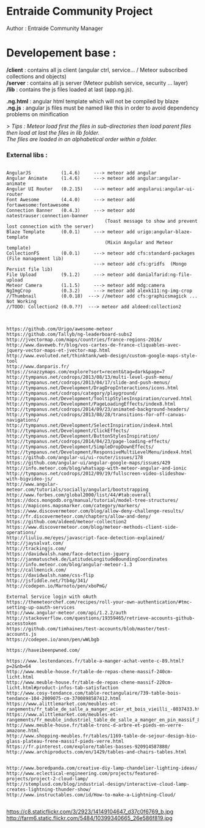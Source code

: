# Entraide Community Project

Author : Entraide Community Manager

# Developement base :

**/client** : contains all js client (angular ctrl, service... / Meteor subscribed collections and objects)<br>
**/server** : contains all js server (Meteor publish service, security ... layer)<br>
**/lib**    : contains the js files loaded at last (app.ng.js).<br>

**.ng.html** : angular html template which will not be compiled by blaze <br>
**.ng.js**   : angular js files must be named like this in order to avoid dependency problems on minification


<em>
> Tips : Meteor load first the files in sub-directories then load parent files then load at last the files in lib folder. <br>
The files are loaded in an alphabetical order within a folder.
</em>


### External libs :
<pre>
<code>
AngularJS           (1.4.6)     ---> meteor add angular
Angular Animate     (1.4.6)     ---> meteor add angular:angular-animate
Angular UI Router   (0.2.15)    ---> meteor add angularui:angular-ui-router
Font Awesome        (4.4.0)     ---> meteor add fortawesome:fontawesome
Connection Banner   (0.4.3)     ---> meteor add natestrauser:connection-banner      
                                    (Toast message to show and prevent lost connection with the server)
Blaze Template      (0.0.1)  	---> meteor add urigo:angular-blaze-template       
                                    (Mixin Angular and Meteor template)
CollectionFS        (0.0.1)  	---> meteor add cfs:standard-packages  (File management lib)
                            	---> meteor add cfs:gridfs  (Mongo Persist file lib)
File Upload         (9.1.2)  	---> meteor add danialfarid:ng-file-upload
Meteor Camera       (1.1.5)  	---> meteor add mdg:camera
NgImgCrop           (0.3.2)  	---> meteor add alexk111:ng-img-crop
//Thumbnail         (0.0.18)  ---> //meteor add cfs:graphicsmagick ... Not Working
//TODO: Collection2 (0.0.??)  ---> meteor add aldeed:collection2
</code>
</pre>


<pre><code>
https://github.com/Urigo/awesome-meteor
https://github.com/Tallyb/ng-leaderboard-subs2
http://jvectormap.com/maps/countries/france-regions-2016/
http://www.daveweb.fr/blog/vos-cartes-de-france-cliquables-avec-jquery-vector-maps-et-jvector-map.html
http://www.evoluted.net/thinktank/web-design/custom-google-maps-style-tool
http://www.danparis.fr/
https://snazzymaps.com/explore?sort=recent&tag=dark&page=7
http://tympanus.net/codrops/2013/08/13/multi-level-push-menu/
http://tympanus.net/codrops/2013/04/17/slide-and-push-menus/
http://tympanus.net/Development/DragDropInteractions/icons.html
http://tympanus.net/codrops/category/playground/
http://tympanus.net/Development/TooltipStylesInspiration/curved.html
http://tympanus.net/Development/PageLoadingEffects/index8.html
http://tympanus.net/codrops/2014/09/23/animated-background-headers/
http://tympanus.net/codrops/2013/08/28/transitions-for-off-canvas-navigations/
http://tympanus.net/Development/SelectInspiration/index4.html
http://tympanus.net/Development/ClickEffects/
http://tympanus.net/Development/ButtonStylesInspiration/
http://tympanus.net/codrops/2014/04/23/page-loading-effects/
http://tympanus.net/Development/SimpleDropDownEffects/
http://tympanus.net/Development/ResponsiveMultiLevelMenu/index4.html
https://github.com/angular-ui/ui-router/issues/178
https://github.com/angular-ui/angular-google-maps/issues/429
http://info.meteor.com/blog/whatsapp-with-meteor-angular-and-ionic
http://tympanus.net/codrops/2012/09/19/fullscreen-video-slideshow-with-bigvideo-js/
http://www.angular-meteor.com/tutorials/socially/angular1/bootstrapping
http://www.forbes.com/global2000/list/44/#tab:overall
https://docs.mongodb.org/manual/tutorial/model-tree-structures/
https://mapicons.mapsmarker.com/category/markers/
https://www.discovermeteor.com/blog/allow-deny-challenge-results/
http://fr.discovermeteor.com/chapters/allow-and-deny/
https://github.com/aldeed/meteor-collection2
https://www.discovermeteor.com/blog/meteor-methods-client-side-operations/
http://liuliu.me/eyes/javascript-face-detection-explained/
http://jaysalvat.com/
http://trackingjs.com/
https://davidwalsh.name/face-detection-jquery
http://janmatuschek.de/LatitudeLongitudeBoundingCoordinates
http://info.meteor.com/blog/angular-meteor-1.3
http://callmenick.com/
https://davidwalsh.name/css-flip
http://jsfiddle.net/7tb4g/341/
http://codepen.io/Marnoto/pen/xboPmG/

External Service login with oAuth
https://themeteorchef.com/recipes/roll-your-own-authentication/#tmc-setting-up-oauth-services
http://www.angular-meteor.com/api/1.2.2/auth
http://stackoverflow.com/questions/19359465/retrieve-accounts-github-accesstoken
https://github.com/timhaines/test-accounts/blob/master/test-accounts.js
https://codepen.io/anon/pen/wWLbgb

https://haveibeenpwned.com/

https://www.lestendances.fr/table-a-manger-achat-vente-c-89.html?p=2&nb=64
http://www.meuble-house.fr/table-de-repas-chene-massif-240cm-licht.html
http://www.meuble-house.fr/table-de-repas-chene-massif-220cm-licht.html#product-infos-tab-satisfaction
http://www.cosy-tendance.com/table-rectangulaire/739-table-bois-tendance-104-2009075-cm-3700898587412.html
https://www.alittlemarket.com/meubles-et-rangements/fr_table_de_salle_a_manger_acier_et_bois_vieilli_-8037433.html
https://www.alittlemarket.com/meubles-et-rangements/fr_meuble_industriel_table_de_salle_a_manger_en_pin_massif_8_cm_2_rallonges_-18654907.html
http://www.meuble-house.fr/table-tronc-d-arbre-et-pieds-en-verre-amazone.html
http://www.shopping-meubles.fr/tables/1169-table-de-sejour-design-bio-glass-plateau-frene-massif-pieds-verre.html
https://fr.pinterest.com/explore/tables-basses-920914587880/
http://www.archiproducts.com/en/1429/tables-and-chairs-tables.html


http://www.boredpanda.com/creative-diy-lamp-chandelier-lighting-ideas/
http://www.eclectical-engineering.com/projects/featured-projects/project-2-cloud-lamp/
http://stemplusd.com/blog/industrial-design/interactive-cloud-lamp-creates-lightning-thunder-show/
http://www.instructables.com/id/How-to-make-a-Lightning-Cloud/

</pre></code>




https://c8.staticflickr.com/3/2923/14149104647_d37c0f6769_b.jpg
http://farm6.static.flickr.com/5484/10399340665_26e586f819.jpg
